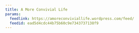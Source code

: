 ```yaml
---
title: A More Convivial Life
params:
  feedlink: https://amoreconviviallife.wordpress.com/feed/
  feedid: ead5d4cdc44b75b60c9e7343737138f9
---
```


